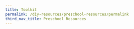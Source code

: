 ```yaml
---
title: Toolkit
permalink: /diy-resources/preschool-resources/permalink
third_nav_title: Preschool Resources
---
```


